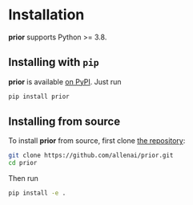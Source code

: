 Installation
============

**prior** supports Python >= 3.8.

## Installing with `pip`

**prior** is available [on PyPI](https://pypi.org/project/prior/). Just run

```bash
pip install prior
```

## Installing from source

To install **prior** from source, first clone [the repository](https://github.com/allenai/prior):

```bash
git clone https://github.com/allenai/prior.git
cd prior
```

Then run

```bash
pip install -e .
```
